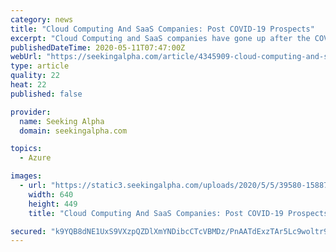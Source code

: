 ```yaml
---
category: news
title: "Cloud Computing And SaaS Companies: Post COVID-19 Prospects"
excerpt: "Cloud Computing and SaaS companies have gone up after the COVID-19 disruption hit home. These companies do have the potential, but buying them at this stage is"
publishedDateTime: 2020-05-11T07:47:00Z
webUrl: "https://seekingalpha.com/article/4345909-cloud-computing-and-saas-companies-post-covidminus-19-prospects"
type: article
quality: 22
heat: 22
published: false

provider:
  name: Seeking Alpha
  domain: seekingalpha.com

topics:
  - Azure

images:
  - url: "https://static3.seekingalpha.com/uploads/2020/5/5/39580-15887217703531468.jpg"
    width: 640
    height: 449
    title: "Cloud Computing And SaaS Companies: Post COVID-19 Prospects"

secured: "k9YQB8dNE1UxS9VXzpQZDlXmYNDibcCTcVBMDz/PnAATdExzTAr5Lc9woltr9QhyQtREK5DI1FdmVMnIqu3wzWs91PRs/cZrW9JotxykGeOUIQqy+S5ob8G8QEGUI4TeiJJYzacReAYMVoQFwy+Mfvysfyw3o8xN8RLEYEHE1g6e4mPwJHR0FHyvQDUiCexzH37ANI9WwLHyXCN4bMXhj9GNxRy1FcBLfFoxY4iveGWbAHZeFBn7QTXgzc0eykAZPsSzbFjeBuLrUw+2Cmg/XQi+womsJCgYBnwY9kQ9oyHGTHSlAwmDN76CBByCa5xTdxu/kcnK0LMJCeFVlRkpqaDL3flM6QLXIEXngNSAV2zccDmtAMP71CHuBS/Bt8/xlhqsnvG1acEFSdkOGoe0Oexc6oMmjh/li7DnfakN9A1M8kCW6mwfBwTrmPtYq6NhPwDlNQ116vkcZ63sQRZBAhqRnaAcbEr4c2n6s5//XA8=;OTrL0aAA+TVtYIFR+3Deeg=="
---
```


